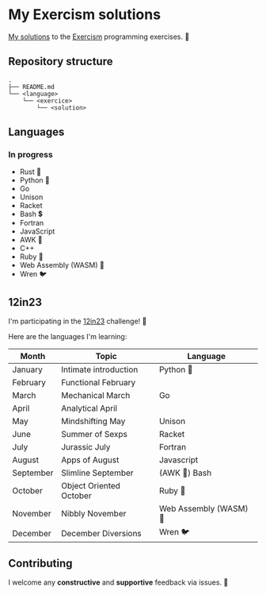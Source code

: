 # My Exercism solutions

[My solutions](https://exercism.org/profiles/Adrien-LUDWIG) to the [Exercism](https://exercism.org/) programming exercises. :rocket:

## Repository structure

```
.
├── README.md
└── <language>
    └── <exercice>
        └── <solution>
```

## Languages

### In progress

- Rust :crab:
- Python :snake:
- Go
- Unison
- Racket
- Bash 💲
- Fortran
- JavaScript
- AWK 🐧
- C++
- Ruby 💎
- Web Assembly (WASM) 🧩
- Wren 🐦

## 12in23

I'm participating in the [12in23](
https://exercism.org/challenges/12in23) challenge! :muscle:

Here are the languages I'm learning:

Month | Topic | Language
--- | --- | ---
January | Intimate introduction | Python 🐍
February | Functional February |
March | Mechanical March | Go
April | Analytical April |
May | Mindshifting May | Unison
June | Summer of Sexps  | Racket
July | Jurassic July | Fortran
August | Apps of August | Javascript
September | Slimline September | (AWK 🐧) Bash
October | Object Oriented October | Ruby 💎
November | Nibbly November | Web Assembly (WASM) 🧩
December | December Diversions | Wren 🐦

## Contributing

I welcome any **constructive** and **supportive** feedback via issues. 🥳
